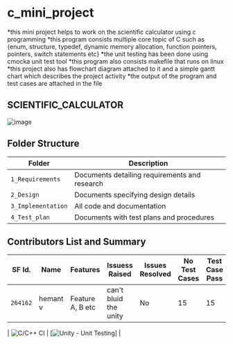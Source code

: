 # c_mini_project

*this mini project helps to work on the scientific calculator using c programming 
*this program consists multiple core topic of C such as {enum, structure, typedef, dynamic memory allocation, function pointers, pointers, switch statements etc}
*the unit testing has been done using cmocka unit test tool
*this program also consists makefile that runs on linux
*this project also has flowchart diagram attached to it and a simple gantt chart which describes the project activity
*the output of the program and test cases are attached in the file


## SCIENTIFIC_CALCULATOR

![image](https://help.apple.com/assets/601331154FF818403475D896/6013311F4FF818403475D8DC/en_US/c6d1a84a5f44defcf86318cb57215701.png)



## Folder Structure
Folder             | Description
-------------------| -----------------------------------------
`1_Requirements`   | Documents detailing requirements and research
`2_Design`         | Documents specifying design details
`3_Implementation` | All code and documentation
`4_Test_plan`      | Documents with test plans and procedures

## Contributors List and Summary

SF Id. |  Name   |    Features    | Issuess Raised |Issues Resolved|No Test Cases|Test Case Pass
-------|---------|----------------|----------------|---------------|-------------|--------------
`264162` | hemant v  | Feature A, B etc    | can't bluid the unity     | No   |15  |15     
   
| ![C/C++ CI](https://github.com/hemant-v-23/c_mini_project/blob/main/.github/workflows/c-cpp.yml)   | [![Unity - Unit Testing](https://github.com/SuprabhaBhat/LnT-C-MiniProject-/blob/main/.github/unity.yml/badge.svg)]   | 
